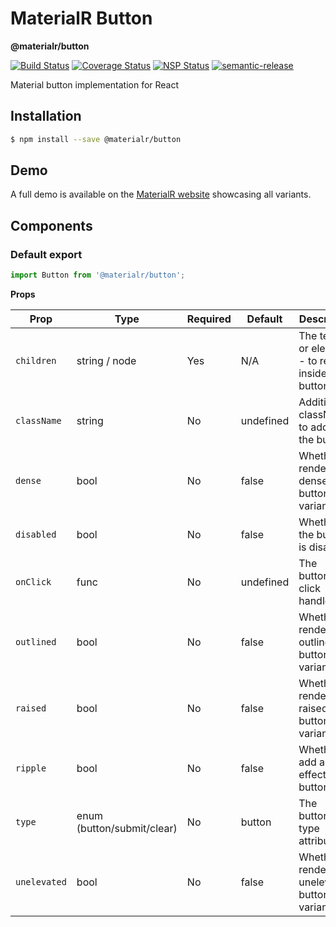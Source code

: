 # MaterialR Button

**@materialr/button**

[![Build Status](https://travis-ci.org/materialr/button.svg?branch=master)](https://travis-ci.org/materialr/button)
[![Coverage Status](https://coveralls.io/repos/github/materialr/button/badge.svg?branch=master)](https://coveralls.io/github/materialr/button?branch=master)
[![NSP Status](https://nodesecurity.io/orgs/materialr/projects/d0ac58a2-fcd9-4011-b858-71760f65a5c1/badge)](https://nodesecurity.io/orgs/materialr/projects/d0ac58a2-fcd9-4011-b858-71760f65a5c1)
[![semantic-release](https://img.shields.io/badge/%20%20%F0%9F%93%A6%F0%9F%9A%80-semantic--release-e10079.svg)](https://github.com/semantic-release/semantic-release)

Material button implementation for React

## Installation

```sh
$ npm install --save @materialr/button
```

## Demo

A full demo is available on the [MaterialR website](https://materialr.github.io/components/button)
showcasing all variants.

## Components

### Default export

```js
import Button from '@materialr/button';
```

**Props**

| Prop         | Type                       | Required | Default   | Description                                          |
| ------------ | -------------------------- | -------- | --------- | ---------------------------------------------------- |
| `children`   | string / node              | Yes      | N/A       | The text - or elements - to render inside the button |
| `className`  | string                     | No       | undefined | Additional classNames to add to the button           |
| `dense`      | bool                       | No       | false     | Whether to render the dense button variant           |
| `disabled`   | bool                       | No       | false     | Whether the button is disabled                       |
| `onClick`    | func                       | No       | undefined | The button's click handler                           |
| `outlined`   | bool                       | No       | false     | Whether to render the outlined button variant        |
| `raised`     | bool                       | No       | false     | Whether to render the raised button variant          |
| `ripple`     | bool                       | No       | false     | Whether to add a ripple effect to the button         |
| `type`       | enum (button/submit/clear) | No       | button    | The button's type attribute                          |
| `unelevated` | bool                       | No       | false     | Whether to render the unelevated button variant      |
